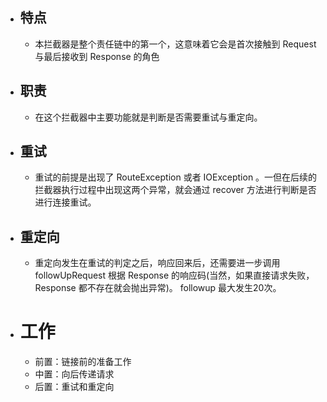 - ## 特点
	- 本拦截器是整个责任链中的第一个，这意味着它会是首次接触到 Request 与最后接收到 Response 的角色
- ## 职责
	- 在这个拦截器中主要功能就是判断是否需要重试与重定向。
- ## 重试
	- 重试的前提是出现了 RouteException 或者 IOException 。一但在后续的拦截器执行过程中出现这两个异常，就会通过 recover 方法进行判断是否进行连接重试。
- ## 重定向
	- 重定向发生在重试的判定之后，响应回来后，还需要进一步调用 followUpRequest 根据 Response 的响应码(当然，如果直接请求失败， Response 都不存在就会抛出异常)。 followup 最大发生20次。
- # 工作
	- 前置：链接前的准备工作
	- 中置：向后传递请求
	- 后置：重试和重定向